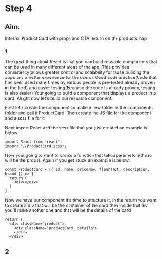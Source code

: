 # Step 4

## Aim:

Internal Product Card with props and CTA, return on the products.map

### 1

The great thing about React is that you can build reusable components that can be used in many different areas of the app. This provides consistency(allows greater control and scalability for those building the apps and a better experience for the users), Good code practice(Code that has been used many times by various people is pre-tested already proven in the field) and easier testing(Because the code is already proven, testing is also easier) Your going to build a component that displays a product in a card. Alright now let's build our resuable component.

First let's create the component so make a new folder in the components folder and call it ProductCard. Then create the JS file for the component and a scss file for it

Next import React and the scss file that you just created an example is below:

```
import React from "react";
import "./ProductCard.scss";
```

Now your going to want to create a function that takes parameters(these will be the props). Again if you get stuck an example is below:

```
const ProductCard = ({ id, name, priceNow, flashText, description, brand }) => {
  return (
    <div></div>
  )
}
```

Now we have our component it's time to structure it, in the return you want to create a div that will be the container of the card then inside that div you'll make another one and that will be the details of the card

```
return (
  <div className="product">
    <div className="productCard__details">
    </div>
  </div>
```

## 2
